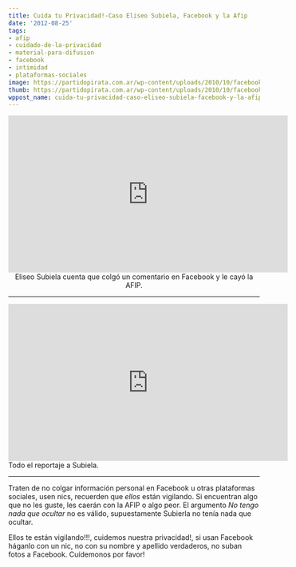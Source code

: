 ```yaml
---
title: Cuida tu Privacidad!-Caso Eliseo Subiela, Facebook y la Afip
date: '2012-08-25'
tags:
- afip
- cuidado-de-la-privacidad
- material-para-difusion
- facebook
- intimidad
- plataformas-sociales
image: https://partidopirata.com.ar/wp-content/uploads/2010/10/facebook.jpg
thumb: https://partidopirata.com.ar/wp-content/uploads/2010/10/facebook.jpg
wppost_name: cuida-tu-privacidad-caso-eliseo-subiela-facebook-y-la-afip
---
```


<center>
<iframe src="http://www.youtube.com/embed/_8_3zUyp42s" frameborder="0" width="560" height="315"></iframe>
Eliseo Subiela cuenta que colgó un comentario en Facebook y le cayó la AFIP.</center>

<hr />

<iframe src="http://www.youtube.com/embed/j3Dj0HMCaFE" frameborder="0" width="560" height="315"></iframe>
Todo el reportaje a Subiela.

<hr />

Traten de no colgar información personal en Facebook u otras plataformas sociales, usen nics, recuerden que <em>ellos</em> están vigilando. Si encuentran algo que no les guste, les caerán con la AFIP o algo peor.
El argumento <em>No tengo nada que ocultar</em> no es válido, supuestamente Subierla no tenía nada que ocultar.

Ellos te están vigilando!!!, cuidemos nuestra privacidad!, si usan Facebook háganlo con un nic, no con su nombre y apellido verdaderos, no suban fotos a Facebook. Cuídemonos por favor!
